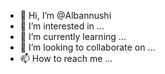 - 👋 Hi, I’m @Albannushi
- 👀 I’m interested in ...
- 🌱 I’m currently learning ...
- 💞️ I’m looking to collaborate on ...
- 📫 How to reach me ...

<!---
Albannushi/Albannushi is a ✨ special ✨ repository because its `README.md` (this file) appears on your GitHub profile.
You can click the Preview link to take a look at your changes.
--->
